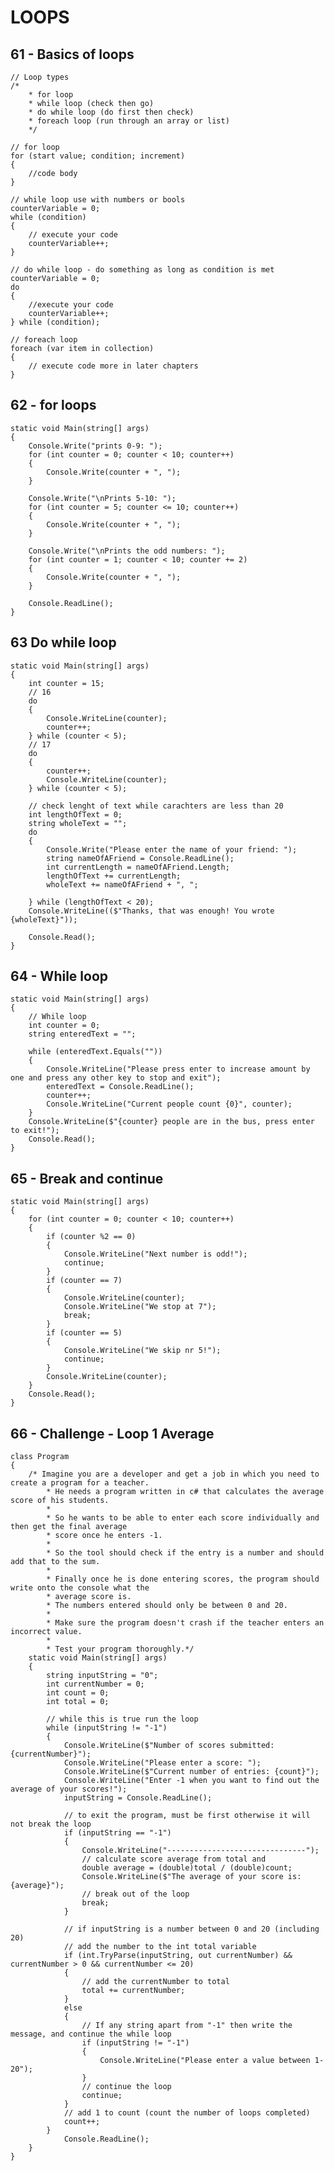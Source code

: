 ﻿# LOOPS

## 61 - Basics of loops

    // Loop types
    /*
        * for loop
        * while loop (check then go)
        * do while loop (do first then check)
        * foreach loop (run through an array or list)
        */

    // for loop
    for (start value; condition; increment)
    {
        //code body
    }

    // while loop use with numbers or bools
    counterVariable = 0;
    while (condition)
    {
        // execute your code
        counterVariable++;
    }

    // do while loop - do something as long as condition is met
    counterVariable = 0;
    do
    {
        //execute your code
        counterVariable++;
    } while (condition);

    // foreach loop
    foreach (var item in collection)
    {
        // execute code more in later chapters
    }

## 62 - for loops

    static void Main(string[] args)
    {
        Console.Write("prints 0-9: ");
        for (int counter = 0; counter < 10; counter++)
        {
            Console.Write(counter + ", ");
        }

        Console.Write("\nPrints 5-10: ");
        for (int counter = 5; counter <= 10; counter++)
        {
            Console.Write(counter + ", ");
        }

        Console.Write("\nPrints the odd numbers: ");
        for (int counter = 1; counter < 10; counter += 2)
        {
            Console.Write(counter + ", ");
        }

        Console.ReadLine();
    }

## 63 Do while loop

    static void Main(string[] args)
    {
        int counter = 15;
        // 16
        do
        {
            Console.WriteLine(counter);
            counter++;
        } while (counter < 5);
        // 17
        do
        {
            counter++;
            Console.WriteLine(counter);
        } while (counter < 5);

        // check lenght of text while carachters are less than 20
        int lengthOfText = 0;
        string wholeText = "";
        do
        {
            Console.Write("Please enter the name of your friend: ");
            string nameOfAFriend = Console.ReadLine();
            int currentLength = nameOfAFriend.Length;
            lengthOfText += currentLength;
            wholeText += nameOfAFriend + ", ";

        } while (lengthOfText < 20);
        Console.WriteLine(($"Thanks, that was enough! You wrote {wholeText}"));

        Console.Read();
    }

## 64 - While loop
    static void Main(string[] args)
    {
        // While loop
        int counter = 0;
        string enteredText = "";

        while (enteredText.Equals(""))
        {
            Console.WriteLine("Please press enter to increase amount by one and press any other key to stop and exit");
            enteredText = Console.ReadLine();
            counter++;
            Console.WriteLine("Current people count {0}", counter);
        }
        Console.WriteLine($"{counter} people are in the bus, press enter to exit!");
        Console.Read();
    }

## 65 - Break and continue

    static void Main(string[] args)
    {
        for (int counter = 0; counter < 10; counter++)
        {
            if (counter %2 == 0)
            {
                Console.WriteLine("Next number is odd!");
                continue;
            }
            if (counter == 7)
            {
                Console.WriteLine(counter);
                Console.WriteLine("We stop at 7");
                break;
            }
            if (counter == 5)
            {
                Console.WriteLine("We skip nr 5!");
                continue;
            }
            Console.WriteLine(counter);
        }
        Console.Read();
    }

## 66 - Challenge - Loop 1 Average

    class Program
    {
        /* Imagine you are a developer and get a job in which you need to create a program for a teacher. 
            * He needs a program written in c# that calculates the average score of his students. 
            * 
            * So he wants to be able to enter each score individually and then get the final average 
            * score once he enters -1. 
            * 
            * So the tool should check if the entry is a number and should add that to the sum. 
            * 
            * Finally once he is done entering scores, the program should write onto the console what the 
            * average score is. 
            * The numbers entered should only be between 0 and 20. 
            * 
            * Make sure the program doesn't crash if the teacher enters an incorrect value.
            * 
            * Test your program thoroughly.*/
        static void Main(string[] args)
        {
            string inputString = "0";
            int currentNumber = 0;
            int count = 0;
            int total = 0;

            // while this is true run the loop
            while (inputString != "-1")
            {
                Console.WriteLine($"Number of scores submitted: {currentNumber}");
                Console.WriteLine("Please enter a score: ");
                Console.WriteLine($"Current number of entries: {count}");
                Console.WriteLine("Enter -1 when you want to find out the average of your scores!");
                inputString = Console.ReadLine();

                // to exit the program, must be first otherwise it will not break the loop
                if (inputString == "-1")
                {
                    Console.WriteLine("-------------------------------");
                    // calculate score average from total and 
                    double average = (double)total / (double)count;
                    Console.WriteLine($"The average of your score is: {average}");
                    // break out of the loop
                    break;
                }

                // if inputString is a number between 0 and 20 (including 20)
                // add the number to the int total variable
                if (int.TryParse(inputString, out currentNumber) && currentNumber > 0 && currentNumber <= 20)
                {
                    // add the currentNumber to total
                    total += currentNumber;
                }
                else
                {
                    // If any string apart from "-1" then write the message, and continue the while loop
                    if (inputString != "-1")
                    {
                        Console.WriteLine("Please enter a value between 1-20");
                    }
                    // continue the loop
                    continue;
                }
                // add 1 to count (count the number of loops completed)
                count++;
            }
                Console.ReadLine();
        }
    }
